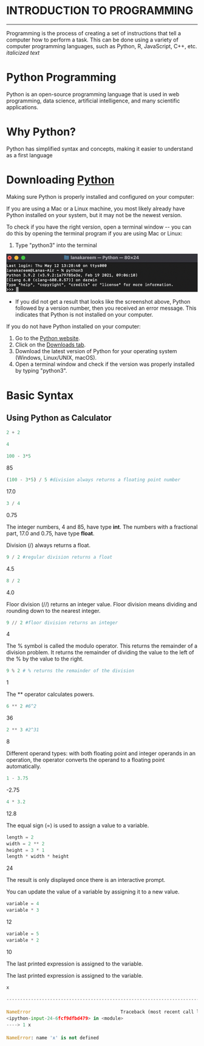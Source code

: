 # **INTRODUCTION TO PROGRAMMING**


---


Programming is the process of creating a set of instructions that tell a computer how to perform a task. This can be done using a variety of computer programming languages, such as Python, R, JavaScript, C++, etc. *italicized text*

# **Python Programming**
Python is an open-source programming language that is used in web programming, data science, artificial intelligence, and many scientific applications.

# **Why Python?**
Python has simplified syntax and concepts, making it easier to understand as a first language

# **Downloading [Python](https://www.python.org)**

Making sure Python is properly installed and configured on your computer: 

If you are using a Mac or a Linux machine, you most likely already have Python installed on your system, but it may not be the newest version. 

To check if you have the right version, open a terminal window -- you can do this by opening the terminal program if you are using Mac or Linux:

1.   Type "python3" into the terminal

![output to terminal](/images/mod1imgs/mod1_1.png)

- If you did not get a result that looks like the screenshot above, Python followed by a version number, then you received an error message. This indicates that Python is not installed on your computer. 

If you do not have Python installed on your computer: 

1.   Go to the [Python website](https://www.python.org/).
2.   Click on the [Downloads tab](https://www.python.org/downloads/).
3.   Download the latest version of Python for your operating system (Windows, Linux/UNIX, macOS).
4.   Open a terminal window and check if the version was properly installed by typing "python3".

# Basic Syntax

## Using Python as Calculator

```python
2 + 2
```
```javascript
4
```

```python 
100 - 3*5
```

85

```python
(100 - 3*5) / 5 #division always returns a floating point number
```

17.0

```python
3 / 4
```

0.75

The integer numbers, 4 and 85, have type **int**. The numbers with a fractional part, 17.0 and 0.75, have type **float**. 

Division (/) always returns a float. 

```python
9 / 2 #regular division returns a float
```

4.5

```python
8 / 2
```

4.0

Floor division (//) returns an integer value. Floor division means dividing and rounding down to the nearest integer.

```python
9 // 2 #floor division returns an integer
```

4

The % symbol is called the modulo operator. This returns the remainder of a division problem. It returns the remainder of dividing the value to the left of the % by the value to the right.

```python
9 % 2 # % returns the remainder of the division
```

1

The ** operator calculates powers.

```python
6 ** 2 #6^2
```

36

```python
2 ** 3 #2^31
```

8

Different operand types: with both floating point and integer operands in an operation, the operator converts the operand to a floating point automatically.

```python
1 - 3.75
```

-2.75

```python
4 * 3.2
```

12.8

The equal sign (=) is used to assign a value to a variable.



```python
length = 2
width = 2 ** 2
height = 3 * 1
length * width * height
```

24


The result is only displayed once there is an interactive prompt.

You can update the value of a variable by assigning it to a new value.

```python
variable = 4
variable * 3
```

12

```python
variable = 5
variable * 2
```

10

The last printed expression is assigned to the variable.

The last printed expression is assigned to the variable.

```python
x
```

```python
---------------------------------------------------------------------------

NameError                                 Traceback (most recent call last)
<ipython-input-24-6fcf9dfbd479> in <module>
----> 1 x

NameError: name 'x' is not defined
```

